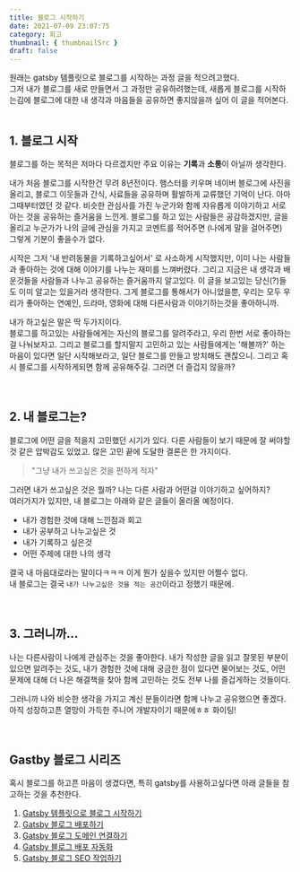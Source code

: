 ```yaml
---
title: 블로그 시작하기
date: 2021-07-09 23:07:75
category: 회고
thumbnail: { thumbnailSrc }
draft: false
---
```


원래는 gatsby 템플릿으로 블로그를 시작하는 과정 글을 적으려고했다.  
그저 내가 블로그를 새로 만들면서 그 과정만 공유하려했는데, 새롭게 블로그를 시작하는김에 블로그에 대한 내 생각과 마음들을 공유하면 좋지않을까 싶어 이 글을 적어본다.
<br />
<br />

## 1. 블로그 시작

블로그를 하는 목적은 저마다 다르겠지만 주요 이유는 **기록**과 **소통**이 아닐까 생각한다.

내가 처음 블로그를 시작한건 무려 8년전이다. 햄스터를 키우며 네이버 블로그에 사진을 올리고, 블로그 이웃들과 간식, 사료들을 공유하며 활발하게 교류했던 기억이 난다. 아마 그때부터였던 것 같다. 비슷한 관심사를 가진 누군가와 함께 자유롭게 이야기하고 서로 아는 것을 공유하는 즐거움을 느낀게. 블로그를 하고 있는 사람들은 공감하겠지만, 글을 올리고 누군가가 나의 글에 관심을 가지고 코멘트를 적어주면 (나에게 말을 걸어주면) 그렇게 기분이 좋을수가 없다.

시작은 그저 '내 반려동물을 기록하고싶어서' 로 사소하게 시작했지만, 이미 나는 사람들과 좋아하는 것에 대해 이야기를 나누는 재미를 느껴버렸다. 그리고 지금은 내 생각과 배운것들을 사람들과 나누고 공유하는 즐거움까지 알고있다. 이 글을 보고있는 당신(?)들도 이미 알고는 있을거라 생각한다. 그게 블로그를 통해서가 아니었을뿐, 우리는 모두 우리가 좋아하는 연예인, 드라마, 영화에 대해 다른사람과 이야기하는것을 좋아하니까.

내가 하고싶은 말은 딱 두가지이다.  
블로그를 하고있는 사람들에게는 자신의 블로그를 알려주라고, 우리 한번 서로 좋아하는걸 나눠보자고.
그리고 블로그를 할지말지 고민하고 있는 사람들에게는 '해볼까?' 하는 마음이 있다면 일단 시작해보라고, 일단 블로그를 만들고 방치해도 괜찮으니. 그리고 혹시 블로그를 시작하게되면 함께 공유해주길. 그러면 더 즐겁지 않을까?
<br />
<br />
<br />

## 2. 내 블로그는?

블로그에 어떤 글을 적을지 고민했던 시기가 있다. 다른 사람들이 보기 때문에 잘 써야할것 같은 압박감도 있었고. 많은 고민 끝에 도달한 결론은 한 가지이다.

> "그냥 내가 쓰고싶은 것을 편하게 적자"

그러면 내가 쓰고싶은 것은 뭘까? 나는 다른 사람과 어떤걸 이야기하고 싶어하지?  
여러가지가 있지만, 내 블로그는 아래와 같은 글들이 올라올 예정이다.

- 내가 경험한 것에 대해 느낀점과 회고
- 내가 공부하고 나누고싶은 것
- 내가 기록하고 싶은것
- 어떤 주제에 대한 나의 생각

결국 내 마음대로라는 말이다ㅋㅋㅋ 이게 뭔가 싶을수 있지만 어쩔수 없다.  
내 블로그는 결국 `내가 나누고싶은 것을 적는 공간`이라고 정했기 때문에.
<br />
<br />
<br />

## 3. 그러니까...

나는 다른사람이 나에게 관심주는 것을 좋아한다. 내가 작성한 글을 읽고 잘못된 부분이 있으면 알려주는 것도, 내가 경험한 것에 대해 궁금한 점이 있다면 물어보는 것도, 어떤 문제에 대해 더 나은 해결책을 찾아 함께 고민하는 것도 전부 나를 즐겁게하는 것들이다.

그러니까 나와 비슷한 생각을 가지고 계신 분들이라면 함께 나누고 공유했으면 좋겠다.  
아직 성장하고픈 열망이 가득한 주니어 개발자이기 때문에ㅎㅎ 화이팅!
<br />
<br />
<br />

## Gastby 블로그 시리즈

혹시 블로그를 하고픈 마음이 생겼다면,
특히 gatsby를 사용하고싶다면 아래 글들을 참고하는 것을 추천한다.

1. [Gatsby 템플릿으로 블로그 시작하기](https://dailyco.tech/share/gatsby-template-blog-start/)
2. [Gatsby 블로그 배포하기](https://dailyco.tech/share/gatsby-blog-deploy)
3. [Gatsby 블로그 도메인 연결하기](https://dailyco.tech/share/gatsby-blog-domain)
4. [Gatsby 블로그 배포 자동화](https://dailyco.tech/share/gatsby-blog-auto-deploy)
5. [Gatsby 블로그 SEO 작업하기](https://dailyco.tech/share/gatsby-blog-seo)

<!--
6. [Gatsby 블로그 google analytics 등록하기](https://dailyco.tech/share/)
7. [Gatsby 블로그 커스텀하기](https://dailyco.tech/share/) -->
